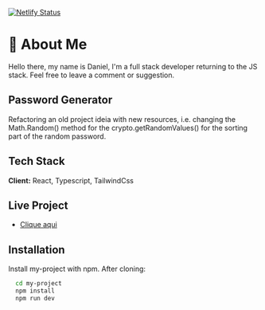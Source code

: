 [![Netlify Status](https://api.netlify.com/api/v1/badges/8732f220-0d18-40d8-b572-e8831b802bb2/deploy-status)](https://app.netlify.com/sites/pixeltoremcalculator/deploys)

# 🚀 About Me

Hello there, my name is Daniel, I'm a full stack developer returning to the JS stack. Feel free to leave a comment or suggestion.

## Password Generator

Refactoring an old project ideia with new resources, i.e. changing the Math.Random() method for the crypto.getRandomValues() for the sorting part of the random password.

## Tech Stack

**Client:** React, Typescript, TailwindCss

## Live Project

- [Clique aqui](https://fastpasswordgenerator.netlify.app/)

## Installation

Install my-project with npm. After cloning:

```bash
  cd my-project
  npm install
  npm run dev
```
